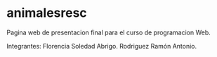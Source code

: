 # animalesresc


Pagina web de presentacion final para el curso de programacion Web.

Integrantes:
Florencia Soledad Abrigo.
Rodriguez Ramón Antonio.